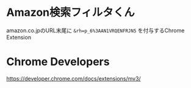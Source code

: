 # Amazon検索フィルタくん

amazon.co.jpのURL末尾に `&rh=p_6%3AAN1VRQENFRJN5` を付与するChrome Extension

# Chrome Developers

https://developer.chrome.com/docs/extensions/mv3/
